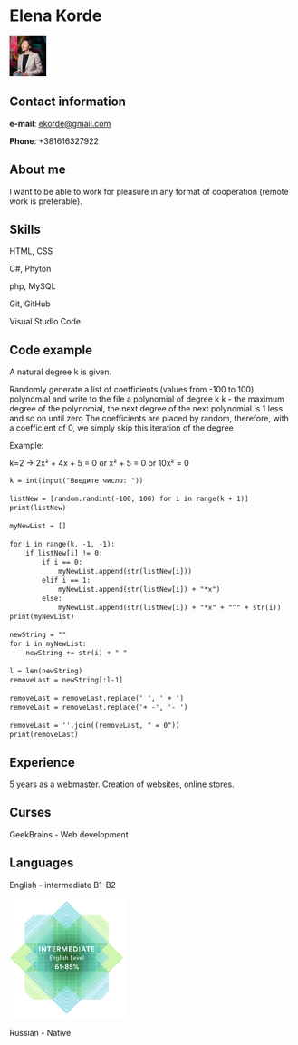 # Elena Korde

![Elena Korde](/ElenaKorde.jpg "Elena Korde")

## Contact information

**e-mail**: ekorde@gmail.com

**Phone**: +381616327922

## About me

I want to be able to work for pleasure in any format of cooperation (remote work is preferable).

## Skills
HTML, CSS

C#, Phyton

php, MySQL

Git, GitHub

Visual Studio Code

## Code example

A natural degree k is given.

Randomly generate a list of coefficients (values from -100 to 100)
polynomial and write to the file a polynomial of degree k
k - the maximum degree of the polynomial, the next degree of the next polynomial is 1 less and so on until zero
The coefficients are placed by random, therefore, with a coefficient of 0, we simply skip this iteration of the degree

Example:

k=2 -> 2x² + 4x + 5 = 0 or x² + 5 = 0 or 10x² = 0

```
k = int(input("Введите число: "))

listNew = [random.randint(-100, 100) for i in range(k + 1)]
print(listNew)

myNewList = []

for i in range(k, -1, -1):
    if listNew[i] != 0:
        if i == 0:
            myNewList.append(str(listNew[i]))
        elif i == 1:
            myNewList.append(str(listNew[i]) + "*x")
        else:
            myNewList.append(str(listNew[i]) + "*x" + "^" + str(i))
print(myNewList)

newString = ""
for i in myNewList:
    newString += str(i) + " "

l = len(newString)
removeLast = newString[:l-1]

removeLast = removeLast.replace(' ', ' + ')
removeLast = removeLast.replace('+ -', '- ')

removeLast = ''.join((removeLast, " = 0"))
print(removeLast)
```
## Experience

5 years as a webmaster. Creation of websites, online stores.

## Curses

GeekBrains - Web development

## Languages
English - intermediate B1-B2

![English - intermediate](/english_level_new.png "English level")

Russian - Native
